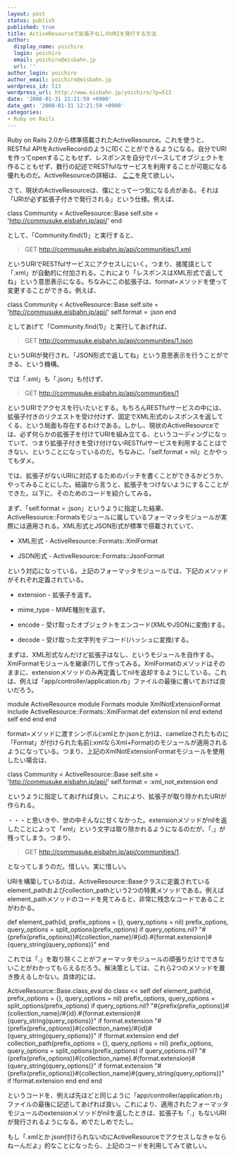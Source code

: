 ```yaml
---
layout: post
status: publish
published: true
title: ActiveResourceで拡張子なしのURIを発行する方法
author:
  display_name: yoichiro
  login: yoichiro
  email: yoichiro@eisbahn.jp
  url: ''
author_login: yoichiro
author_email: yoichiro@eisbahn.jp
wordpress_id: 513
wordpress_url: http://www.eisbahn.jp/yoichiro/?p=513
date: '2008-01-31 21:21:59 +0900'
date_gmt: '2008-01-31 12:21:59 +0900'
categories:
- Ruby on Rails
---
```


Ruby on Rails 2.0から標準搭載されたActiveResource。これを使うと、RESTful APIをActiveRecordのように叩くことができるようになる。自分でURIを作ってopenすることもせず、レスポンスを自分でパースしてオブジェクトを作ることもせず、数行の記述でRESTfulなサービスを利用することが可能になる優れものだ。ActiveResourceの詳細は、
[ここ](http://www.eisbahn.jp/yoichiro/2007/11/active_resourcereadme.html)を見て欲しい。

さて、現状のActiveResourceは、僕にとって一つ気になる点がある。それは「URIが必ず拡張子付きで発行される」という仕様。例えば、

class Community < ActiveResource::Base
self.site = 'http://commusuke.eisbahn.jp/api/'
end

として、「Community.find(1)」と実行すると、

>GET http://commusuke.eisbahn.jp/api/communities/1.xml


というURIでRESTfulサービスにアクセスしにいく。つまり、接尾語として「.xml」が自動的に付加される。これにより「レスポンスはXML形式で返してね」という意思表示になる。ちなみにこの拡張子は、format=メソッドを使って変更することができる。例えば、

class Community < ActiveResource::Base
self.site = 'http://commusuke.eisbahn.jp/api/'
self.format = :json
end

としてあげて「Community.find(1)」と実行してあげれば、

>GET http://commusuke.eisbahn.jp/api/communities/1.json


というURIが発行され、「JSON形式で返してね」という意思表示を行うことができる、という機構。

では「.xml」も「.json」も付けず、

>GET http://commusuke.eisbahn.jp/api/communities/1


というURIでアクセスを行いたいとする。もちろんRESTfulサービスの中には、拡張子付きのリクエストを受け付けず、固定でXML形式のレスポンスを返してくる、という局面も存在するわけである。しかし、現状のActiveResourceでは、必ず何らかの拡張子を付けてURIを組み立てる、というコーディングになっていて、つまり拡張子付きを受け付けないRESTfulサービスを利用することはできない、ということになっているのだ。ちなみに、「self.format = nil」とかやってもダメ。

では、拡張子がないURIに対応するためのパッチを書くことができるかどうか、やってみることにした。結論から言うと、拡張子をつけないようにするこことができた。以下に、そのためのコードを紹介してみる。

まず、「self.format = :json」というように指定した結果、ActiveResource::Formatsモジュールに属しているフォーマッタモジュールが実際には適用される。XML形式とJSON形式が標準で搭載されていて、

* XML形式 - ActiveResource::Formats::XmlFormat

* JSON形式 - ActiveResource::Formats::JsonFormat

という対応になっている。上記のフォーマッタモジュールでは、下記のメソッドがそれぞれ定義されている。

* extension - 拡張子を返す。

* mime_type - MIME種別を返す。

* encode - 受け取ったオブジェクトをエンコード(XMLやJSONに変換)する。

* decode - 受け取った文字列をデコード(ハッシュに変換)する。

まずは、XML形式なんだけど拡張子はなし、というモジュールを自作する。XmlFormatモジュールを継承(?)して作ってみる。XmlFormatのメソッドはそのままに、extensionメソッドのみ再定義してnilを返却するようにしている。これは、例えば「app/controller/application.rb」ファイルの最後に書いておけば良いだろう。

module ActiveResource
module Formats
module XmlNotExtensionFormat
include ActiveResource::Formats::XmlFormat
def extension
nil
end
extend self
end
end
end

format=メソッドに渡すシンボル(:xmlとか:jsonとか)は、camelizeされたものに「Format」が付けられた名前(:xmlならXml+Format)のモジュールが適用されるようになっている。つまり、上記のXmlNotExtensionFormatモジュールを使用したい場合は、

class Community < ActiveResource::Base
self.site = 'http://commusuke.eisbahn.jp/api/'
self.format = :xml_not_extension
end

というように指定してあげれば良い。これにより、拡張子が取り除かれたURIが作られる。

・・・と思いきや、世の中そんなに甘くなかった。extensionメソッドがnilを返したことによって「xml」という文字は取り除かれるようになるのだが、「.」が残ってしまう。つまり、

>GET http://commusuke.eisbahn.jp/api/communities/1.


となってしまうのだ。惜しい。実に惜しい。

URIを構築しているのは、ActiveResource::Baseクラスに定義されているelement_pathおよびcollection_pathという2つの特異メソッドである。例えばelement_pathメソッドのコードを見てみると、非常に残念なコードであることがわかる。

def element_path(id, prefix_options = {}, query_options = nil)
prefix_options, query_options = split_options(prefix_options) if query_options.nil?
"#{prefix(prefix_options)}#{collection_name}/#{id}.#{format.extension}#{query_string(query_options)}"
end

これでは「.」を取り除くことがフォーマッタモジュールの頑張りだけでできないことがわかってもらえるだろう。解決策としては、これら2つのメソッドを置き換えるしかない。具体的には、

ActiveResource::Base.class_eval do
class << self
def element_path(id, prefix_options = {}, query_options = nil)
prefix_options, query_options = split_options(prefix_options) if query_options.nil?
"#{prefix(prefix_options)}#{collection_name}/#{id}.#{format.extension}#{query_string(query_options)}" if format.extension
"#{prefix(prefix_options)}#{collection_name}/#{id}#{query_string(query_options)}" if !format.extension
end
def collection_path(prefix_options = {}, query_options = nil)
prefix_options, query_options = split_options(prefix_options) if query_options.nil?
"#{prefix(prefix_options)}#{collection_name}.#{format.extension}#{query_string(query_options)}" if format.extension
"#{prefix(prefix_options)}#{collection_name}#{query_string(query_options)}" if !format.extension
end
end
end

というコードを、例えば先ほどと同じように「app/controller/application.rb」ファイルの最後に記述してあげれば良い。これにより、適用されたフォーマッタモジュールのextensionメソッドがnilを返したときは、拡張子も「.」もないURIが発行されるようになる。めでたしめでたし。

もし「.xmlとか.json付けられないのにActiveResourceでアクセスしなきゃならねーんだよ」的なことになったら、上記のコードを利用してみて欲しい。
